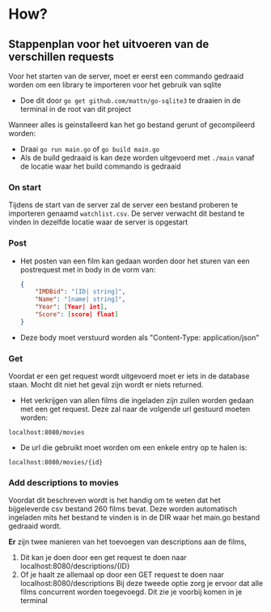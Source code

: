 # How?

## Stappenplan voor het uitvoeren van de verschillen requests

Voor het starten van de server, moet er eerst een commando gedraaid worden om een library te importeren voor het gebruik van sqlite
- Doe dit door `go get github.com/mattn/go-sqlite3` te draaien in de terminal in de root van dit project

Wanneer alles is geinstalleerd kan het go bestand gerunt of gecompileerd worden:
- Draai `go run main.go` of `go build main.go`
- Als de build gedraaid is kan deze worden uitgevoerd met `./main` vanaf de locatie waar het build commando is gedraaid

### On start

Tijdens de start van de server zal de server een bestand proberen te importeren genaamd `watchlist.csv`. De server verwacht dit bestand te vinden in dezelfde locatie waar de server is opgestart

### Post

- Het posten van een film kan gedaan worden door het sturen van een postrequest met in body in de vorm van:
    ```JSON
    {
        "IMDBid": "[ID| string]",
        "Name": "[name| string]",
        "Year": [Year| int],
        "Score": [score| float]
    }
    ```

- Deze body moet verstuurd worden als "Content-Type: application/json"


### Get

Voordat er een get request wordt uitgevoerd moet er iets in de database staan. Mocht dit niet het geval zijn wordt er niets returned.

- Het verkrijgen van allen films die ingeladen zijn zullen worden gedaan met een get request. Deze zal naar de volgende url gestuurd moeten worden:
```
localhost:8080/movies
```

- De url die gebruikt moet worden om een enkele entry op te halen is:
```
localhost:8080/movies/{id}
```

### Add descriptions to movies

Voordat dit beschreven wordt is het handig om te weten dat het bijgeleverde csv bestand 260 films bevat.
Deze worden automatisch ingeladen mits het bestand te vinden is in de DIR waar het main.go bestand gedraaid wordt.

**Er** zijn twee manieren van het toevoegen van descriptions aan de films, 
1. Dit kan je doen door een get request te doen naar localhost:8080/descriptions/{ID}
2. Of je haalt ze allemaal op door een GET request te doen naar localhost:8080/descriptions
    Bij deze tweede optie zorg je ervoor dat alle films concurrent worden toegevoegd. Dit zie je voorbij komen in je terminal
